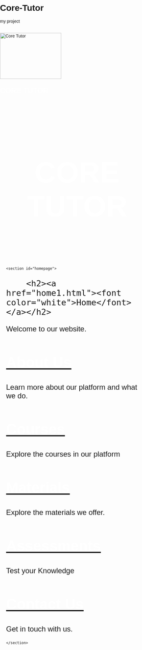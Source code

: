 # Core-Tutor
my project

<!DOCTYPE html>
<html lang="en">
<head>
    <meta charset="UTF-8">
    <meta name="viewport" content="width=device-width, initial-scale=1.0">
    <title>My Website</title>
    <style>
        body {
            margin: 0;
            padding: 0;
            background-image: url('https://img.freepik.com/free-vector/geometric-science-education-background-vector-gradient-blue-digital-remix_53876-125993.jpg?size=626&ext=jpg&ga=GA1.1.590749251.1711547364&semt=ais'); 
            background-size: cover;
            background-position: center;
            font-family: Arial, sans-serif;
        }
        .container {
            max-width: 960px;
            margin: 0 auto;
            padding: 20px;
            position: relative;
        }
        header {
            text-align: center;
            padding: 20px;
            color: #fff;#6A5ACD
        }
        nav {
            position: absolute;
            top: 20px;
            right: 20px;
            background-color: rgba(255, 255, 255, 0.7);
            padding: 10px;
            border-radius: 5px;
        }
        nav a {
            display: block;
            text-decoration: none;
            color: #333;
            margin-bottom: 10px;
        }
        section {
            background-color: (255, 255, 255, 0.7);
            padding: 5px;
            margin-top: 10px;
            border-radius: 5px;
            color:	#fff;
        }
        footer {
            text-align: center;
            padding: 20px;
            color: #fff;
            position: absolute;
            bottom: 0;
            left: 0;
            width: 100%;
            background-color: rgba(0, 0, 0, 0.7);
        }
    </style>
</head>
<body><br>
<img src="C:\Users\hp\Downloads\PIC.jpg" alt="Core Tutor" height="150" width="200">
<font size="5" color="white"><b><p>CORE TUTOR</p></b></font>
<div class="container">
    <header>
<font size="7">
        <h1>CORE TUTOR</h1></font>
    </header>

    
    <section id="homepage">

<font size="6" >

        <h2><a href="home1.html"><font color="white">Home</font></a></h2>
</font>
        <font size="5"><p>Welcome to our website.</p></font>
   <font size="6">
        <h2><a href="about.html"><font color="white">About Us</font></a></h2>
</font>
        <font size="5"><p>Learn more about our platform and what we do.</p></font>

        
<font size="6">

<h2><a href="subjects.html"><font color="white">Courses</font></a></h2>
</font>
<font size="5"><p> Explore the courses in our platform</p></font>

  
<font size="6">     
 <h2><a href="Materials.html"><font color="white">Materials</font></a></h2>
</font>
        <font size="5"><p>Explore the materials we offer.</p></font>

<font size="6">     
 <h2><a href="Assessment.html"><font color="white">Assessments</font></a></h2>
</font>
        <font size="5"><p>Test your Knowledge</p></font>

<font size="6">
        <h2><a href="conta.html"><font color="white">Contact Us</font></a></h2></font>
        <font size="5"><p>Get in touch with us.</p></font>

    </section>
</div>


   <div class="icons">
      <i id="menu-btn" class="fas fa-bars"></i>
      <i id="search-btn" class="fas fa-search"></i>
      <i id="user-btn" class="fas fa-user"></i>
      <i id="toggle-btn" class="fas fa-sun"></i>
   </div>
</header>  

<section class="materials">
   
</section>
</body>
</html>
